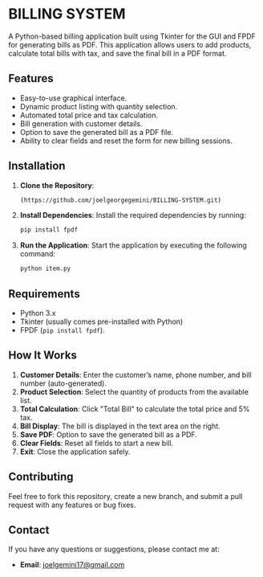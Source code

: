 # BILLING SYSTEM

A Python-based billing application built using Tkinter for the GUI and FPDF for generating bills as PDF. This application allows users to add products, calculate total bills with tax, and save the final bill in a PDF format.

## Features
- Easy-to-use graphical interface.
- Dynamic product listing with quantity selection.
- Automated total price and tax calculation.
- Bill generation with customer details.
- Option to save the generated bill as a PDF file.
- Ability to clear fields and reset the form for new billing sessions.


## Installation

1. **Clone the Repository**:
   ```bash
   (https://github.com/joelgeorgegemini/BILLING-SYSTEM.git)
   ```

2. **Install Dependencies**:
   Install the required dependencies by running:
   ```bash
   pip install fpdf
   ```

3. **Run the Application**:
   Start the application by executing the following command:
   ```bash
   python item.py
   ```

## Requirements

- Python 3.x
- Tkinter (usually comes pre-installed with Python)
- FPDF (`pip install fpdf`).

## How It Works

1. **Customer Details**: Enter the customer’s name, phone number, and bill number (auto-generated).
2. **Product Selection**: Select the quantity of products from the available list.
3. **Total Calculation**: Click "Total Bill" to calculate the total price and 5% tax.
4. **Bill Display**: The bill is displayed in the text area on the right.
5. **Save PDF**: Option to save the generated bill as a PDF.
6. **Clear Fields**: Reset all fields to start a new bill.
7. **Exit**: Close the application safely.

## Contributing
Feel free to fork this repository, create a new branch, and submit a pull request with any features or bug fixes.

## Contact
If you have any questions or suggestions, please contact me at:
- **Email**: joelgemini17@gmail.com

```
